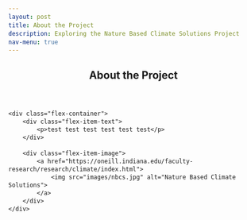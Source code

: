 ```yaml
---
layout: post
title: About the Project
description: Exploring the Nature Based Climate Solutions Project
nav-menu: true
---
```


<html>
<head>
  <style>
    .flex-container {
      display: flex;
      justify-content: space-between;
      align-items: center;
    }

    .flex-item-text {
      flex: 1;
      padding-right: 20px;
    }
    
    .flex-item-image {
      flex: 1;
    }

    .flex-item-image a img {
      max-width: 100%;
      height: auto;
    }
  </style>
</head>
<body>
    <!-- Banner -->
    <section id="banner" class="major">
        <div class="inner">
            <header class="major">
                <h1>About the Project</h1>
            </header>
            <div class="content">
                <ul class="actions">
                </ul>
            </div>
        </div>
    </section>

    <div class="flex-container">
        <div class="flex-item-text">
            <p>test test test test test test</p>
        </div>

        <div class="flex-item-image">
            <a href="https://oneill.indiana.edu/faculty-research/research/climate/index.html">
                <img src="images/nbcs.jpg" alt="Nature Based Climate Solutions">
            </a>
        </div>
    </div>
</body>
</html>
